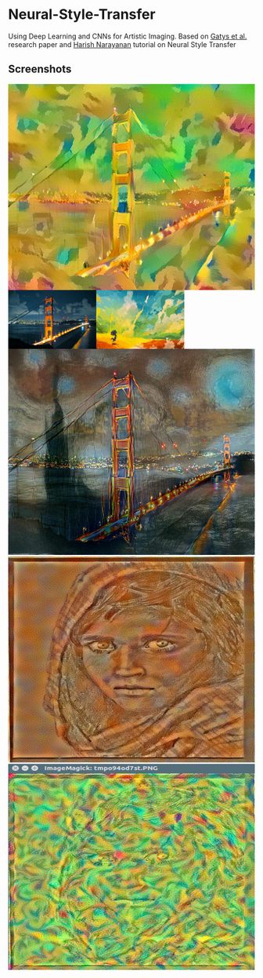 # Neural-Style-Transfer
Using Deep Learning and CNNs for Artistic Imaging.
Based on [Gatys et al.](https://arxiv.org/pdf/1508.06576.pdf) research paper and [Harish Narayanan](https://harishnarayanan.org/writing/artistic-style-transfer/) tutorial on Neural Style Transfer 
## Screenshots
<img style="float:left;" src="./Output/Output5/output.jpg" alt="ScreenShot" width="540" height="420" />
<img style="float:left;" src="./Output/Output5/content_image_5.jpg" alt="ScreenShot" width="180" height="120" />
<img style="float: left;" src="./Output/Output5/style_image_5.jpg" alt="ScreenShot" width="180" height="120" />
<img style="clear: left;" src="./Output/Output4/output.jpg" alt="ScreenShot" width="540" height="420" />
<img src="./Output/Output3/output.jpg" alt="ScreenShot" width="540" height="420" />
<img src="./Output/Output2/result_image_1.png" alt="ScreenShot" width="540" height="420" />
